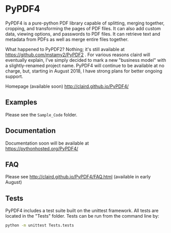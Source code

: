 # PyPDF4

PyPDF4 is a pure-python PDF library capable of
splitting, merging together, cropping, and transforming
the pages of PDF files. It can also add custom
data, viewing options, and passwords to PDF files.
It can retrieve text and metadata from PDFs as well
as merge entire files together.

What happened to PyPDF2?  Nothing; it's still available
at https://github.com/mstamy2/PyPDF2 .  For various reasons
claird will eventually explain, I've simply decided to mark
a new "business model" with a slightly-renamed project name.
PyPDF4 will continue to be available at no charge, but,
starting in August 2018, I have strong plans for better 
ongoing support.


Homepage (available soon) 
http://claird.github.io/PyPDF4/

## Examples

Please see the `Sample_Code` folder.

## Documentation

Documentation soon will be available at  
https://pythonhosted.org/PyPDF4/


## FAQ
Please see
http://claird.github.io/PyPDF4/FAQ.html
(available in early August)


## Tests
PyPDF4 includes a test suite built on the unittest framework. All tests are located in the "Tests" folder.
Tests can be run from the command line by:

```bash
python -m unittest Tests.tests
```
